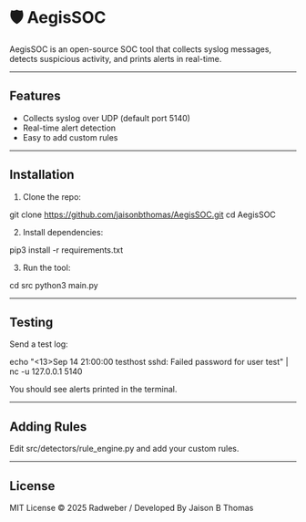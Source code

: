 
# 🛡️ AegisSOC

AegisSOC is an open-source SOC tool that collects syslog messages, detects suspicious activity, and prints alerts in real-time.

---

## Features
- Collects syslog over UDP (default port 5140)
- Real-time alert detection
- Easy to add custom rules

---

## Installation

1. Clone the repo:

git clone https://github.com/jaisonbthomas/AegisSOC.git
cd AegisSOC

2. Install dependencies:

pip3 install -r requirements.txt

3. Run the tool:

cd src
python3 main.py

---

## Testing

Send a test log:

echo "<13>Sep 14 21:00:00 testhost sshd: Failed password for user test" | nc -u 127.0.0.1 5140

You should see alerts printed in the terminal.

---

## Adding Rules

Edit src/detectors/rule_engine.py and add your custom rules.

---

## License

MIT License © 2025 Radweber / Developed By Jaison B Thomas
